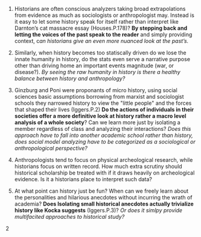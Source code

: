 1.	Historians are often conscious analyzers taking broad extrapolations from evidence as much as sociologists or anthropologist may. Instead is it easy to let some history speak for itself rather than interpret like Darnton’s cat massacre essay (Houses.P.178)? **By stepping back and letting the voices of the past speak to the reader** and simply providing context, c*an historians give an even more nuanced look at the past’s.* 

2.	Similarly, when history becomes too statiscally driven do we lose the innate humanity in history, do the stats even serve a narrative purpose other than driving home an important events magnitude (war, or disease?). *By seeing the raw humanity in history is there a healthy balance between history and anthropology?*

3.	Ginzburg and Poni were proponants of micro history, using social sciences basic assumptions borrowing from marxist and sociologist schools they narrowed history to view the "little people" and the forces that shaped their lives (Iggers.P.2) **Do the actions of individuals in their societies offer a more definitive look at history rather a macro level analysis of a whole society**? Can we learn more just by isolating a member regardless of class and analyzing their interactions? *Does this approach have to fall into another academic school rather than history, does social model analyzing have to be categorized as a sociological or anthropological perspective?*

4.  Anthropologists tend to focus on physical archeological research, while historians focus on written record. How much extra scrutiny should historical scholarship be treated with if it draws heavily on archeological evidence. Is it a historians place to interpret such data?

5.	At what point can history just be fun? When can we freely learn about the personalities and hilarious anecdotes without incurring the wrath of academia? **Does Isolating small historical anecdotes actually trivialize history like Kocka suggests** (Iggers.P.3)? *Or does it simlpy provide multifacited approaches to historical study?*

2


